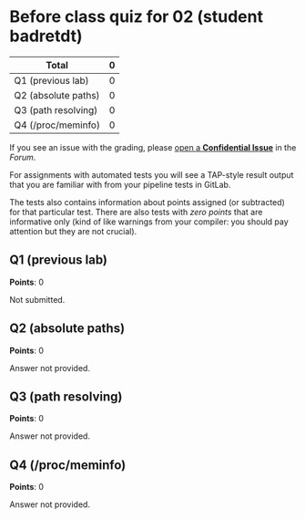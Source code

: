 # Before class quiz for 02 (student badretdt)

| Total                                            |     0 |
|--------------------------------------------------|------:|
| Q1 (previous lab)                                |     0 |
| Q2 (absolute paths)                              |     0 |
| Q3 (path resolving)                              |     0 |
| Q4 (/proc/meminfo)                               |     0 |

If you see an issue with the grading, please
[open a **Confidential Issue**](https://gitlab.mff.cuni.cz/teaching/nswi177/2022/common/forum/-/issues/new?issue[confidential]=true&issue[title]=Grading+Before+class+quiz+for+02)
in the _Forum_.


For assignments with automated tests you will see a TAP-style result output
that you are familiar with from your pipeline tests in GitLab.

The tests also contains information about points assigned (or subtracted)
for that particular test. There are also tests with _zero points_ that
are informative only (kind of like warnings from your compiler: you
should pay attention but they are not crucial).

## Q1 (previous lab)

**Points**: 0

Not submitted.


## Q2 (absolute paths)

**Points**: 0

Answer not provided.


## Q3 (path resolving)

**Points**: 0

Answer not provided.


## Q4 (/proc/meminfo)

**Points**: 0

Answer not provided.


